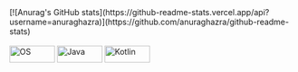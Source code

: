 

<div>
  [![Anurag's GitHub stats](https://github-readme-stats.vercel.app/api?username=anuraghazra)](https://github.com/anuraghazra/github-readme-stats)
</div>

 <div style="display: inline_block"><br>
  
  <img align="center" alt="OS" height="30" width="80" src="https://img.shields.io/badge/Debian-A81D33?style=for-the-badge&logo=debian&logoColor=white">
  <img align="center" alt="Java" height="30" width="80" src="https://img.shields.io/badge/Java-ED8B00?style=for-the-badge&logo=openjdk&logoColor=white">
  <img align="center" alt="Kotlin" height="30" width="80" src="https://img.shields.io/badge/Kotlin-0095D5?&style=for-the-badge&logo=kotlin&logoColor=white">

</div>

